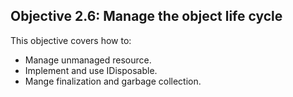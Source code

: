 ## Objective 2.6: Manage the object life cycle

This objective covers how to:
 * Manage unmanaged resource.
 * Implement and use IDisposable.
 * Mange finalization and garbage collection.